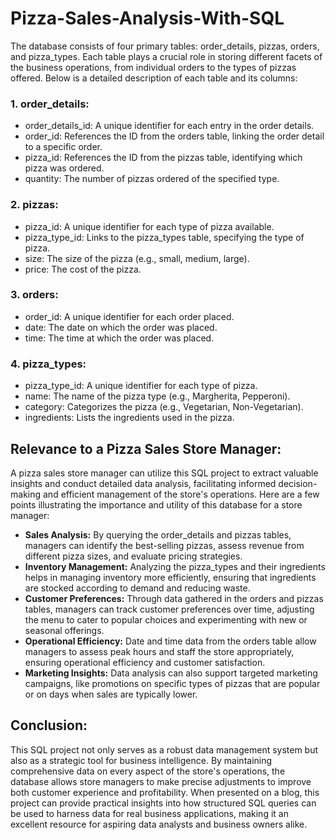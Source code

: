 # Pizza-Sales-Analysis-With-SQL
The database consists of four primary tables: order_details, pizzas, orders, and pizza_types. Each table plays a crucial role in storing different facets of the business operations, from individual orders to the types of pizzas offered. Below is a detailed description of each table and its columns:

### 1. order_details:
   - order_details_id: A unique identifier for each entry in the order details.
   - order_id: References the ID from the orders table, linking the order detail to a specific order.
   - pizza_id: References the ID from the pizzas table, identifying which pizza was ordered.
   - quantity: The number of pizzas ordered of the specified type.

### 2. pizzas:
   - pizza_id: A unique identifier for each type of pizza available.
   - pizza_type_id: Links to the pizza_types table, specifying the type of pizza.
   - size: The size of the pizza (e.g., small, medium, large).
   - price: The cost of the pizza.

### 3. orders:
   - order_id: A unique identifier for each order placed.
   - date: The date on which the order was placed.
   - time: The time at which the order was placed.

### 4. pizza_types:
   - pizza_type_id: A unique identifier for each type of pizza.
   - name: The name of the pizza type (e.g., Margherita, Pepperoni).
   - category: Categorizes the pizza (e.g., Vegetarian, Non-Vegetarian).
   - ingredients: Lists the ingredients used in the pizza.

## Relevance to a Pizza Sales Store Manager:

A pizza sales store manager can utilize this SQL project to extract valuable insights and conduct detailed data analysis, facilitating informed decision-making and efficient management of the store's operations. Here are a few points illustrating the importance and utility of this database for a store manager:

- **Sales Analysis:** By querying the order_details and pizzas tables, managers can identify the best-selling pizzas, assess revenue from different pizza sizes, and evaluate pricing strategies.
- **Inventory Management:** Analyzing the pizza_types and their ingredients helps in managing inventory more efficiently, ensuring that ingredients are stocked according to demand and reducing waste.
- **Customer Preferences:** Through data gathered in the orders and pizzas tables, managers can track customer preferences over time, adjusting the menu to cater to popular choices and experimenting with new or seasonal offerings.
- **Operational Efficiency:** Date and time data from the orders table allow managers to assess peak hours and staff the store appropriately, ensuring operational efficiency and customer satisfaction.
- **Marketing Insights:** Data analysis can also support targeted marketing campaigns, like promotions on specific types of pizzas that are popular or on days when sales are typically lower.

## Conclusion:

This SQL project not only serves as a robust data management system but also as a strategic tool for business intelligence. By maintaining comprehensive data on every aspect of the store's operations, the database allows store managers to make precise adjustments to improve both customer experience and profitability. When presented on a blog, this project can provide practical insights into how structured SQL queries can be used to harness data for real business applications, making it an excellent resource for aspiring data analysts and business owners alike.
